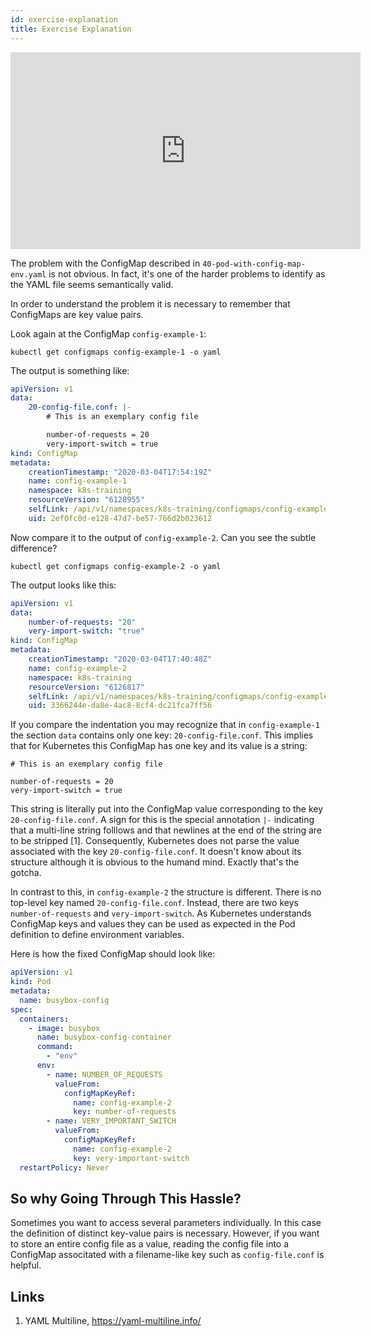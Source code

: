 ```yaml
---
id: exercise-explanation
title: Exercise Explanation
---
```


<iframe width="560" height="315" src="https://www.youtube-nocookie.com/embed/7iU4uz-oaAU" title="YouTube video player" frameborder="0" allow="accelerometer; autoplay; clipboard-write; encrypted-media; gyroscope; picture-in-picture" allowfullscreen></iframe>

The problem with the ConfigMap described in `40-pod-with-config-map-env.yaml` is not obvious. In fact, it's one of the harder problems to identify as the YAML file seems semantically valid.

In order to understand the problem it is necessary to remember that ConfigMaps are key value pairs.

Look again at the ConfigMap `config-example-1`:

    kubectl get configmaps config-example-1 -o yaml

The output is something like:

```yaml
apiVersion: v1
data:
    20-config-file.conf: |-
        # This is an exemplary config file

        number-of-requests = 20
        very-import-switch = true
kind: ConfigMap
metadata:
    creationTimestamp: "2020-03-04T17:54:19Z"
    name: config-example-1
    namespace: k8s-training
    resourceVersion: "6128955"
    selfLink: /api/v1/namespaces/k8s-training/configmaps/config-example-1
    uid: 2ef0fc0d-e128-47d7-be57-766d2b023612
```

Now compare it to the output of `config-example-2`. Can you see the subtle difference?

    kubectl get configmaps config-example-2 -o yaml

The output looks like this:

```yaml
apiVersion: v1
data:
    number-of-requests: "20"
    very-import-switch: "true"
kind: ConfigMap
metadata:
    creationTimestamp: "2020-03-04T17:40:48Z"
    name: config-example-2
    namespace: k8s-training
    resourceVersion: "6126817"
    selfLink: /api/v1/namespaces/k8s-training/configmaps/config-example-2
    uid: 3366244e-da8e-4ac8-8cf4-dc21fca7ff56
```

If you compare the indentation you may recognize that in `config-example-1` the section `data` contains only one key: `20-config-file.conf`. This implies that for Kubernetes this ConfigMap has one key and its value is a string:

    # This is an exemplary config file

    number-of-requests = 20
    very-import-switch = true

This string is literally put into the ConfigMap value corresponding to the key `20-config-file.conf`. A sign for this is the special annotation `|-` indicating that a multi-line string folllows and that newlines at the end of the string are to be stripped [1]. Consequently, Kubernetes does not parse the value associated with the key `20-config-file.conf`. It doesn't know about its structure although it is obvious to the humand mind. Exactly that's the gotcha.

In contrast to this, in `config-example-2` the structure is different. There is no top-level key named `20-config-file.conf`. Instead, there are two keys `number-of-requests` and `very-import-switch`. As Kubernetes understands ConfigMap keys and values they can be used as expected in the Pod definition to define environment variables.

Here is how the fixed ConfigMap should look like:

```yaml
apiVersion: v1
kind: Pod
metadata:
  name: busybox-config
spec:
  containers:
    - image: busybox
      name: busybox-config-container
      command:
        - "env"
      env:
        - name: NUMBER_OF_REQUESTS
          valueFrom:
            configMapKeyRef:
              name: config-example-2
              key: number-of-requests
        - name: VERY_IMPORTANT_SWITCH
          valueFrom:
            configMapKeyRef:
              name: config-example-2
              key: very-important-switch
  restartPolicy: Never
```

## So why Going Through This Hassle?

Sometimes you want to access several parameters individually. In this case the definition of distinct key-value pairs is necessary. However, if you want to store an entire config file as a value, reading the config file into a ConfigMap associtated with a filename-like key such as `config-file.conf` is helpful.

## Links

1. YAML Multiline, https://yaml-multiline.info/
